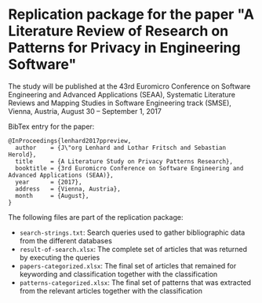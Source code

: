 # Replication package for the paper "A Literature Review of Research on Patterns for Privacy in Engineering Software"

The study will be published at the 43rd Euromicro Conference on Software Engineering and Advanced Applications (SEAA), Systematic Literature Reviews and Mapping Studies in Software Engineering track (SMSE), Vienna, Austria, August 30 – September 1, 2017

BibTex entry for the paper:
```
@InProceedings{lenhard2017ppreview,
  author    = {J\"org Lenhard and Lothar Fritsch and Sebastian Herold},
  title     = {A Literature Study on Privacy Patterns Research},
  booktitle = {3rd Euromicro Conference on Software Engineering and Advanced Applications (SEAA)},
  year      = {2017},
  address   = {Vienna, Austria},
  month     = {August},
}
```

The following files are part of the replication package:
 - `search-strings.txt`: Search queries used to gather bibliographic data from the different databases
 - `result-of-search.xlsx`: The complete set of articles that was returned by executing the queries
 - `papers-categorized.xlsx`: The final set of articles that remained for keywording and classification together with the classification
 - `patterns-categorized.xlsx`: The final set of patterns that was extracted from the relevant articles together with the classification

